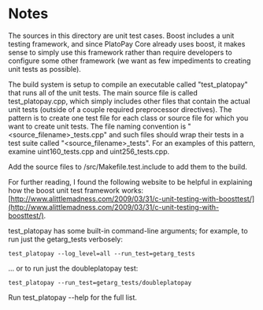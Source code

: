 # Notes
The sources in this directory are unit test cases.  Boost includes a
unit testing framework, and since PlatoPay Core already uses boost, it makes
sense to simply use this framework rather than require developers to
configure some other framework (we want as few impediments to creating
unit tests as possible).

The build system is setup to compile an executable called "test_platopay"
that runs all of the unit tests.  The main source file is called
test_platopay.cpp, which simply includes other files that contain the
actual unit tests (outside of a couple required preprocessor
directives).  The pattern is to create one test file for each class or
source file for which you want to create unit tests.  The file naming
convention is "<source_filename>_tests.cpp" and such files should wrap
their tests in a test suite called "<source_filename>_tests".  For an
examples of this pattern, examine uint160_tests.cpp and
uint256_tests.cpp.

Add the source files to /src/Makefile.test.include to add them to the build.

For further reading, I found the following website to be helpful in
explaining how the boost unit test framework works:
[http://www.alittlemadness.com/2009/03/31/c-unit-testing-with-boosttest/](http://www.alittlemadness.com/2009/03/31/c-unit-testing-with-boosttest/).

test_platopay has some built-in command-line arguments; for
example, to run just the getarg_tests verbosely:

    test_platopay --log_level=all --run_test=getarg_tests

... or to run just the doubleplatopay test:

    test_platopay --run_test=getarg_tests/doubleplatopay

Run  test_platopay --help   for the full list.

